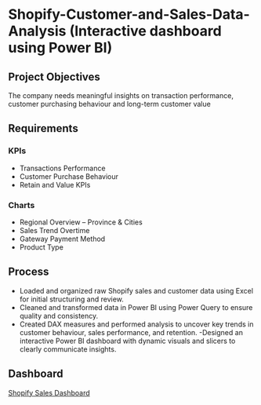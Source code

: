 # Shopify-Customer-and-Sales-Data-Analysis (Interactive dashboard using Power BI)
## Project Objectives
The company needs meaningful insights on transaction performance, customer purchasing behaviour and long-term customer value
## Requirements
### KPIs
- Transactions Performance
- Customer Purchase Behaviour
- Retain and Value KPIs 
### Charts
- Regional Overview – Province & Cities
- Sales Trend Overtime
- Gateway Payment Method 
- Product Type
## Process
-  Loaded and organized raw Shopify sales and customer data using Excel for initial structuring and review.
- Cleaned and transformed data in Power BI using Power Query to ensure quality and consistency.
- Created DAX measures and performed analysis to uncover key trends in customer behaviour, sales performance, and retention.
-Designed an interactive Power BI dashboard with dynamic visuals and slicers to clearly communicate insights.
## Dashboard
<a href="https://github.com/Zainabjoy/SHOPIFY_SALES_AND_CUSTOMER_REPORT/blob/main/SHOPIFY%20SALES.pbix">Shopify Sales Dashboard</a>




